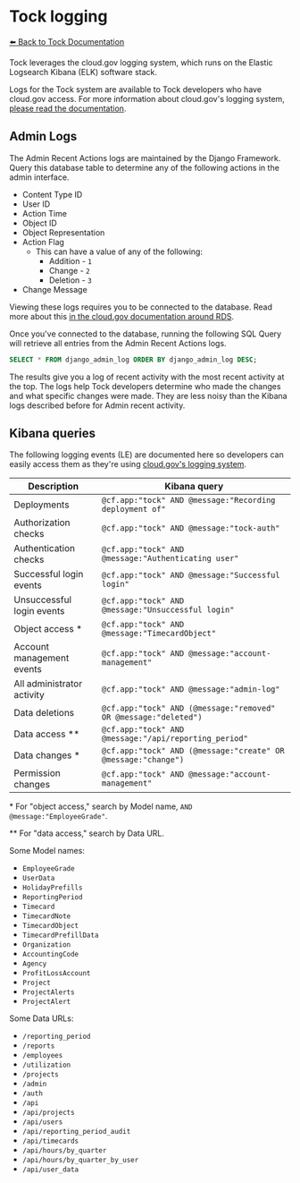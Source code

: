# Tock logging

[:arrow_left: Back to Tock Documentation](../docs)

Tock leverages the cloud.gov logging system, which runs on the Elastic Logsearch
Kibana (ELK) software stack.

Logs for the Tock system are available to
Tock developers who have cloud.gov access. For more information about cloud.gov's
logging system, [please read the documentation][cg-logs].

[cg-logs]: https://cloud.gov/docs/apps/logs/

## Admin Logs

The Admin Recent Actions logs are maintained by the Django Framework. Query this
database table to determine any of the following actions in the admin interface.

- Content Type ID
- User ID
- Action Time
- Object ID
- Object Representation
- Action Flag
  - This can have a value of any of the following:
    - Addition - `1`
    - Change - `2`
    - Deletion - `3`
- Change Message

Viewing these logs requires you to be connected to the database. Read more about
this [in the cloud.gov documentation around
RDS](https://cloud.gov/docs/services/relational-database/#manually-access-a-database).

Once you've connected to the database, running the following SQL Query will
retrieve all entries from the Admin Recent Actions logs.

```sql
SELECT * FROM django_admin_log ORDER BY django_admin_log DESC;
```

The results give you a log of recent activity with the most recent activity at
the top. The logs help Tock developers determine who made the changes and what
specific changes were made. They are less noisy than the Kibana logs described
before for Admin recent activity.

## Kibana queries

The following logging events (LE) are documented here so developers can easily
access them as they're using [cloud.gov's logging system][cg-log-sys].

[cg-log-sys]: https://logs.fr.cloud.gov

| Description                | Kibana query                                                     |
| -------------------------- | ---------------------------------------------------------------- |
| Deployments                | `@cf.app:"tock" AND @message:"Recording deployment of"`          |
| Authorization checks       | `@cf.app:"tock" AND @message:"tock-auth"`                        |
| Authentication checks      | `@cf.app:"tock" AND @message:"Authenticating user"`              |
| Successful login events    | `@cf.app:"tock" AND @message:"Successful login"`                 |
| Unsuccessful login events  | `@cf.app:"tock" AND @message:"Unsuccessful login"`               |
| Object access *            | `@cf.app:"tock" AND @message:"TimecardObject"`                   |
| Account management events  | `@cf.app:"tock" AND @message:"account-management"`               |
| All administrator activity | `@cf.app:"tock" AND @message:"admin-log"`                        |
| Data deletions             | `@cf.app:"tock" AND (@message:"removed" OR @message:"deleted")`  |
| Data access **             | `@cf.app:"tock" AND @message:"/api/reporting_period"`            |
| Data changes *             | `@cf.app:"tock" AND (@message:"create" OR @message:"change")`    |
| Permission changes         | `@cf.app:"tock" AND @message:"account-management"`               |

\* For "object access," search by Model name, `AND @message:"EmployeeGrade"`.

\** For "data access," search by Data URL.

Some Model names:
- `EmployeeGrade`
- `UserData`
- `HolidayPrefills`
- `ReportingPeriod`
- `Timecard`
- `TimecardNote`
- `TimecardObject`
- `TimecardPrefillData`
- `Organization`
- `AccountingCode`
- `Agency`
- `ProfitLossAccount`
- `Project`
- `ProjectAlerts`
- `ProjectAlert`

Some Data URLs:
- `/reporting_period`
- `/reports`
- `/employees`
- `/utilization`
- `/projects`
- `/admin`
- `/auth`
- `/api`
- `/api/projects`
- `/api/users`
- `/api/reporting_period_audit`
- `/api/timecards`
- `/api/hours/by_quarter`
- `/api/hours/by_quarter_by_user`
- `/api/user_data`

